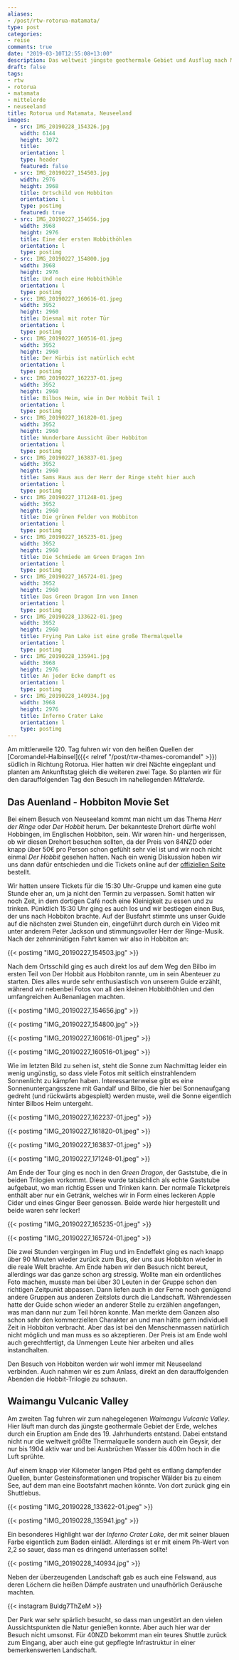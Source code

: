 ```yaml
---
aliases:
- /post/rtw-rotorua-matamata/
type: post
categories:
- reise
comments: true
date: "2019-03-10T12:55:08+13:00"
description: Das weltweit jüngste geothermale Gebiet und Ausflug nach Mittelerde
draft: false
tags:
- rtw
- rotorua
- matamata
- mittelerde
- neuseeland
title: Rotorua und Matamata, Neuseeland
images:
  - src: IMG_20190228_154326.jpg
    width: 6144
    height: 3072
    title: 
    orientation: l
    type: header
    featured: false
  - src: IMG_20190227_154503.jpg
    width: 2976
    height: 3968
    title: Ortschild von Hobbiton
    orientation: l
    type: postimg
    featured: true
  - src: IMG_20190227_154656.jpg
    width: 3968
    height: 2976
    title: Eine der ersten Hobbithöhlen
    orientation: l
    type: postimg
  - src: IMG_20190227_154800.jpg
    width: 3968
    height: 2976
    title: Und noch eine Hobbithöhle
    orientation: l
    type: postimg
  - src: IMG_20190227_160616-01.jpeg
    width: 3952
    height: 2960
    title: Diesmal mit roter Tür
    orientation: l
    type: postimg
  - src: IMG_20190227_160516-01.jpeg
    width: 3952
    height: 2960
    title: Der Kürbis ist natürlich echt
    orientation: l
    type: postimg
  - src: IMG_20190227_162237-01.jpeg
    width: 3952
    height: 2960
    title: Bilbos Heim, wie in Der Hobbit Teil 1
    orientation: l
    type: postimg
  - src: IMG_20190227_161820-01.jpeg
    width: 3952
    height: 2960
    title: Wunderbare Aussicht über Hobbiton
    orientation: l
    type: postimg
  - src: IMG_20190227_163837-01.jpeg
    width: 3952
    height: 2960
    title: Sams Haus aus der Herr der Ringe steht hier auch
    orientation: l
    type: postimg
  - src: IMG_20190227_171248-01.jpeg
    width: 3952
    height: 2960
    title: Die grünen Felder von Hobbiton
    orientation: l
    type: postimg
  - src: IMG_20190227_165235-01.jpeg
    width: 3952
    height: 2960
    title: Die Schmiede am Green Dragon Inn
    orientation: l
    type: postimg
  - src: IMG_20190227_165724-01.jpeg
    width: 3952
    height: 2960
    title: Das Green Dragon Inn von Innen
    orientation: l
    type: postimg
  - src: IMG_20190228_133622-01.jpeg
    width: 3952
    height: 2960
    title: Frying Pan Lake ist eine große Thermalquelle
    orientation: l
    type: postimg
  - src: IMG_20190228_135941.jpg
    width: 3968
    height: 2976
    title: An jeder Ecke dampft es
    orientation: l
    type: postimg
  - src: IMG_20190228_140934.jpg
    width: 3968
    height: 2976
    title: Inferno Crater Lake
    orientation: l
    type: postimg
---
```


Am mittlerweile 120. Tag fuhren wir von den heißen Quellen der [Coromandel-Halbinsel]({{< relref "/post/rtw-thames-coromandel" >}}) südlich in Richtung Rotorua. Hier hatten wir drei Nächte eingeplant und planten am Ankunftstag gleich die weiteren zwei Tage. So planten wir für den darauffolgenden Tag den Besuch im naheliegenden _Mittelerde_.

## Das Auenland - Hobbiton Movie Set

Bei einem Besuch von Neuseeland kommt man nicht um das Thema _Herr der Ringe_ oder _Der Hobbit_ herum. Der bekannteste Drehort dürfte wohl Hobbingen, im Englischen Hobbiton, sein. Wir waren hin- und hergerissen, ob wir diesen Drehort besuchen sollten, da der Preis von 84NZD oder knapp über 50€ pro Person schon gefühlt sehr viel ist und wir noch nicht einmal _Der Hobbit_ gesehen hatten. Nach ein wenig Diskussion haben wir uns dann dafür entschieden und die Tickets online auf der [offiziellen Seite](https://www.hobbitontours.com/) bestellt.

Wir hatten unsere Tickets für die 15:30 Uhr-Gruppe und kamen eine gute Stunde eher an, um ja nicht den Termin zu verpassen. Somit hatten wir noch Zeit, in dem dortigen Café noch eine Kleinigkeit zu essen und zu trinken. Pünktlich 15:30 Uhr ging es auch los und wir bestiegen einen Bus, der uns nach Hobbiton brachte. Auf der Busfahrt stimmte uns unser Guide auf die nächsten zwei Stunden ein, eingeführt durch durch ein Video mit unter anderem Peter Jackson und stimmungsvoller Herr der Ringe-Musik. Nach der zehnminütigen Fahrt kamen wir also in Hobbiton an:

{{< postimg "IMG_20190227_154503.jpg" >}}

Nach dem Ortsschild ging es auch direkt los auf dem Weg den Bilbo im ersten Teil von Der Hobbit aus Hobbiton rannte, um in sein Abenteuer zu starten. Dies alles wurde sehr enthusiastisch von unserem Guide erzählt, während wir nebenbei Fotos von all den kleinen Hobbithöhlen und den umfangreichen Außenanlagen machten.

{{< postimg "IMG_20190227_154656.jpg" >}}

{{< postimg "IMG_20190227_154800.jpg" >}}

{{< postimg "IMG_20190227_160616-01.jpeg" >}}

{{< postimg "IMG_20190227_160516-01.jpeg" >}}

Wie im letzten Bild zu sehen ist, steht die Sonne zum Nachmittag leider ein wenig ungünstig, so dass viele Fotos mit seitlich einstrahlendem Sonnenlicht zu kämpfen haben. Interessanterweise gibt es eine Sonnenuntergangsszene mit Gandalf und Bilbo, die hier bei Sonnenaufgang gedreht (und rückwärts abgespielt) werden muste, weil die Sonne eigentlich hinter Bilbos Heim untergeht.

{{< postimg "IMG_20190227_162237-01.jpeg" >}}

{{< postimg "IMG_20190227_161820-01.jpeg" >}}

{{< postimg "IMG_20190227_163837-01.jpeg" >}}

{{< postimg "IMG_20190227_171248-01.jpeg" >}}

Am Ende der Tour ging es noch in den _Green Dragon_, der Gaststube, die in beiden Trilogien vorkommt. Diese wurde tatsächlich als echte Gaststube aufgebaut, wo man richtig Essen und Trinken kann. Der normale Ticketpreis enthält aber nur ein Getränk, welches wir in Form eines leckeren Apple Cider und eines Ginger Beer genossen. Beide werde hier hergestellt und beide waren sehr lecker!

{{< postimg "IMG_20190227_165235-01.jpeg" >}}

{{< postimg "IMG_20190227_165724-01.jpeg" >}}

Die zwei Stunden vergingen im Flug und im Endeffekt ging es nach knapp über 90 Minuten wieder zurück zum Bus, der uns aus Hobbiton wieder in die reale Welt brachte. Am Ende haben wir den Besuch nicht bereut, allerdings war das ganze schon arg stressig. Wollte man ein ordentliches Foto machen, musste man bei über 30 Leuten in der Gruppe schon den richtigen Zeitpunkt abpassen. Dann liefen auch in der Ferne noch genügend andere Gruppen aus anderen Zeitslots durch die Landschaft. Währendessen hatte der Guide schon wieder an anderer Stelle zu erzählen angefangen, was man dann nur zum Teil hören konnte. Man merkte dem Ganzen also schon sehr den kommerziellen Charakter an und man hätte gern individuell Zeit in Hobbiton verbracht. Aber das ist bei den Menschenmassen natürlich nicht möglich und man muss es so akzeptieren. Der Preis ist am Ende wohl auch gerechtfertigt, da Unmengen Leute hier arbeiten und alles instandhalten.

Den Besuch von Hobbiton werden wir wohl immer mit Neuseeland verbinden. Auch nahmen wir es zum Anlass, direkt an den darauffolgenden Abenden die Hobbit-Trilogie zu schauen.

## Waimangu Vulcanic Valley

Am zweiten Tag fuhren wir zum nahegelegenen _Waimangu Vulcanic Valley_. Hier läuft man durch das jüngste geothermale Gebiet der Erde, welches durch ein Eruption am Ende des 19. Jahrhunderts entstand. Dabei entstand nicht nur die weltweit größte Thermalquelle sondern auch ein Geysir, der nur bis 1904 aktiv war und bei Ausbrüchen Wasser bis 400m hoch in die Luft sprühte.

Auf einem knapp vier Kilometer langen Pfad geht es entlang dampfender Quellen, bunter Gesteinsformationen und tropischer Wälder bis zu einem See, auf dem man eine Bootsfahrt machen könnte. Von dort zurück ging ein Shuttlebus.

{{< postimg "IMG_20190228_133622-01.jpeg" >}}

{{< postimg "IMG_20190228_135941.jpg" >}}

Ein besonderes Highlight war der _Inferno Crater Lake_, der mit seiner blauen Farbe eigentlich zum Baden einlädt. Allerdings ist er mit einem Ph-Wert von 2,2 so sauer, dass man es dringend unterlassen sollte!

{{< postimg "IMG_20190228_140934.jpg" >}}

Neben der überzeugenden Landschaft gab es auch eine Felswand, aus deren Löchern die heißen Dämpfe austraten und unaufhörlich Geräusche machten.

{{< instagram Buldg7ThZeM >}}

Der Park war sehr spärlich besucht, so dass man ungestört an den vielen Aussichtspunkten die Natur genießen konnte. Aber auch hier war der Besuch nicht umsonst. Für 40NZD bekommt man ein teures Shuttle zurück zum Eingang, aber auch eine gut gepflegte Infrastruktur in einer bemerkenswerten Landschaft.
